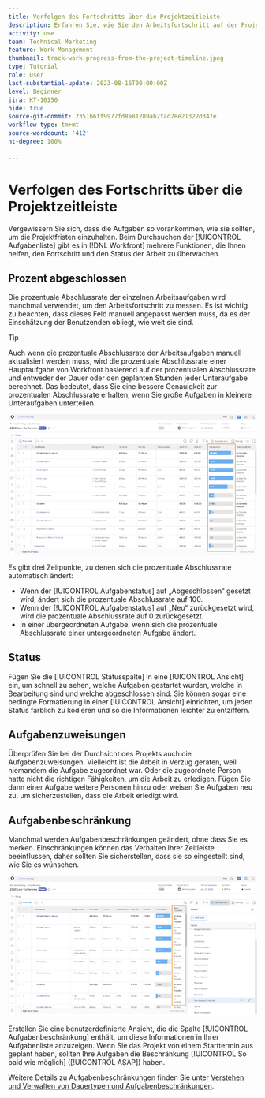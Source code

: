 ```yaml
---
title: Verfolgen des Fortschritts über die Projektzeitleiste
description: Erfahren Sie, wie Sie den Arbeitsfortschritt auf der Projektzeitleiste in [!DNL  Workfront] anhand von prozentualer Abschlussrate, Status, Zuweisungen oder Einschränkungen verfolgen können.
activity: use
team: Technical Marketing
feature: Work Management
thumbnail: track-work-progress-from-the-project-timeline.jpeg
type: Tutorial
role: User
last-substantial-update: 2023-08-16T00:00:00Z
level: Beginner
jira: KT-10150
hide: true
source-git-commit: 2351b6ff9977fd8a81289ab2fad28e21322d347e
workflow-type: tm+mt
source-wordcount: '412'
ht-degree: 100%

---
```


# Verfolgen des Fortschritts über die Projektzeitleiste

Vergewissern Sie sich, dass die Aufgaben so vorankommen, wie sie sollten, um die Projektfristen einzuhalten. Beim Durchsuchen der [!UICONTROL Aufgabenliste] gibt es in [!DNL  Workfront] mehrere Funktionen, die Ihnen helfen, den Fortschritt und den Status der Arbeit zu überwachen.

## Prozent abgeschlossen

Die prozentuale Abschlussrate der einzelnen Arbeitsaufgaben wird manchmal verwendet, um den Arbeitsfortschritt zu messen. Es ist wichtig zu beachten, dass dieses Feld manuell angepasst werden muss, da es der Einschätzung der Benutzenden obliegt, wie weit sie sind.

>[!TIP]
>
>Auch wenn die prozentuale Abschlussrate der Arbeitsaufgaben manuell aktualisiert werden muss, wird die prozentuale Abschlussrate einer Hauptaufgabe von Workfront basierend auf der prozentualen Abschlussrate und entweder der Dauer oder den geplanten Stunden jeder Unteraufgabe berechnet. Das bedeutet, dass Sie eine bessere Genauigkeit zur prozentualen Abschlussrate erhalten, wenn Sie große Aufgaben in kleinere Unteraufgaben unterteilen.


![Projektaufgabenliste mit der Spalte [!UICONTROL Prozent abgeschlossen]](assets/planner-fund-task-percent-complete.png)

Es gibt drei Zeitpunkte, zu denen sich die prozentuale Abschlussrate automatisch ändert:

* Wenn der [!UICONTROL Aufgabenstatus] auf „Abgeschlossen“ gesetzt wird, ändert sich die prozentuale Abschlussrate auf 100.
* Wenn der [!UICONTROL Aufgabenstatus] auf „Neu“ zurückgesetzt wird, wird die prozentuale Abschlussrate auf 0 zurückgesetzt.
* In einer übergeordneten Aufgabe, wenn sich die prozentuale Abschlussrate einer untergeordneten Aufgabe ändert.

## Status

Fügen Sie die [!UICONTROL Statusspalte] in eine [!UICONTROL Ansicht] ein, um schnell zu sehen, welche Aufgaben gestartet wurden, welche in Bearbeitung sind und welche abgeschlossen sind. Sie können sogar eine bedingte Formatierung in einer [!UICONTROL Ansicht] einrichten, um jeden Status farblich zu kodieren und so die Informationen leichter zu entziffern.

## Aufgabenzuweisungen

Überprüfen Sie bei der Durchsicht des Projekts auch die Aufgabenzuweisungen. Vielleicht ist die Arbeit in Verzug geraten, weil niemandem die Aufgabe zugeordnet war. Oder die zugeordnete Person hatte nicht die richtigen Fähigkeiten, um die Arbeit zu erledigen. Fügen Sie dann einer Aufgabe weitere Personen hinzu oder weisen Sie Aufgaben neu zu, um sicherzustellen, dass die Arbeit erledigt wird.

## Aufgabenbeschränkung

Manchmal werden Aufgabenbeschränkungen geändert, ohne dass Sie es merken. Einschränkungen können das Verhalten Ihrer Zeitleiste beeinflussen, daher sollten Sie sicherstellen, dass sie so eingestellt sind, wie Sie es wünschen.

![Aufgabenliste des Projekts mit Spalte für Aufgabenbeschränkungen](assets/planner-fund-task-constraint.png)

Erstellen Sie eine benutzerdefinierte Ansicht, die die Spalte [!UICONTROL Aufgabenbeschränkung] enthält, um diese Informationen in Ihrer Aufgabenliste anzuzeigen. Wenn Sie das Projekt von einem Starttermin aus geplant haben, sollten Ihre Aufgaben die Beschränkung [!UICONTROL So bald wie möglich] ([!UICONTROL ASAP]) haben.

Weitere Details zu Aufgabenbeschränkungen finden Sie unter [Verstehen und Verwalten von Dauertypen und Aufgabenbeschränkungen](https://experienceleague.adobe.com/docs/workfront-learn/tutorials-workfront/manage-work/intermediate-projects/understand-and-manage-duration-types-and-task-constraints.html?lang=de).
